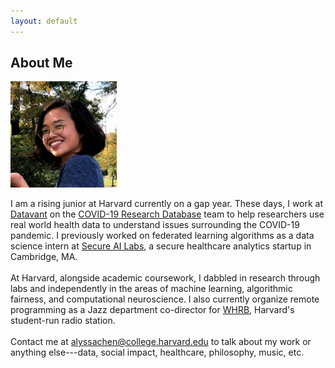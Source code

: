```yaml
---
layout: default
---
```

<!-- <a href = "" target = "_blank"> </a> -->
## About Me

<img class="profile-picture" src="profpics/2b.jpg" style="width:170px;height:170px;">

I am a rising junior at Harvard currently on a gap year. These days, I work at [Datavant](https://datavant.com/) on the [COVID-19 Research Database](https://covid19researchdatabase.org/) team to help researchers use real world health data to understand issues surrounding the COVID-19 pandemic. I previously worked on federated learning algorithms as a data science intern at <a href = "https://secureailabs.com/" target = "_blank">Secure AI Labs</a>, a secure healthcare analytics startup in Cambridge, MA. 
<br><br>
At Harvard, alongside academic coursework, I dabbled in research through labs and independently in the areas of machine learning, algorithmic fairness, and computational neuroscience. I also currently organize remote programming as a Jazz department co-director for <a href = "https://www.whrb.org/" target = "_blank"> WHRB</a>, Harvard's student-run radio station. 
<br><br>
Contact me at [alyssachen@college.harvard.edu](mailto:alyssachen@college.harvard.edu) to talk about my work or anything else---data, social impact, healthcare, philosophy, music, etc. 


<!-- ## Typography

steam: https://iop.harvard.edu/get-involved/steam
the opportunity project: https://opportunity.census.gov/sprints/

This is a [link](http://google.com). Something *italics* and something **bold**.

Here is a table

Year | Award | Category
-----|-------|--------
2014 | Emmy  | Won Outstanding Lead Actor in a miniseries or a movie
2015 | BAFTA | Nominated for Best Leading Actor for Sherlock
2014 | Satellite | Won Best Actor miniseries or television film

Here is a horizontal rule

---

Here is a blockquote

> To a great mind, nothing is little

## References

* Foo Bar: Head of Department, Placeholder Names, Lorem
* John Doe: Associate Professor, Department of Computer Science, Ipsum


-->
